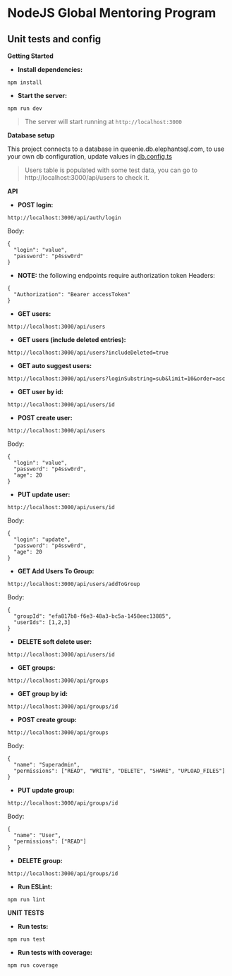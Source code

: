 # NodeJS Global Mentoring Program

## Unit tests and config

**Getting Started**

- **Install dependencies:**

`npm install`

- **Start the server:**

`npm run dev`
> The server will start running at `http://localhost:3000`

**Database setup**

This project connects to a database in queenie.db.elephantsql.com, to use your own db configuration, update values in [db.config.ts](https://github.com/evelin-garza/nodejs-gmp/blob/task3-postgresql-and-layered-architecture/src/config/db.config.ts)

> Users table is populated with some test data, you can go to http://localhost:3000/api/users to check it.

**API**

- **POST login:**

`http://localhost:3000/api/auth/login`

Body:
```
{
  "login": "value",
  "password": "p4ssw0rd"
}
```

- **NOTE:** the following endpoints require authorization token
Headers:
```
{
  "Authorization": "Bearer accessToken"
}
```

- **GET users:**

`http://localhost:3000/api/users`

- **GET users (include deleted entries):**

`http://localhost:3000/api/users?includeDeleted=true`

- **GET auto suggest users:**

`http://localhost:3000/api/users?loginSubstring=sub&limit=10&order=asc`

- **GET user by id:**

`http://localhost:3000/api/users/id`

- **POST create user:**

`http://localhost:3000/api/users`

Body:
```
{
  "login": "value",
  "password": "p4ssw0rd",
  "age": 20
}
```

- **PUT update user:**

`http://localhost:3000/api/users/id`

Body:
```
{
  "login": "update",
  "password": "p4ssw0rd",
  "age": 20
}
```

- **GET Add Users To Group:**

`http://localhost:3000/api/users/addToGroup`

Body:
```
{
  "groupId": "efa817b8-f6e3-48a3-bc5a-1458eec13885",
  "userIds": [1,2,3]
}
```

- **DELETE soft delete user:**

`http://localhost:3000/api/users/id`

- **GET groups:**

`http://localhost:3000/api/groups`

- **GET group by id:**

`http://localhost:3000/api/groups/id`

- **POST create group:**

`http://localhost:3000/api/groups`

Body:
```
{
  "name": "Superadmin",
  "permissions": ["READ", "WRITE", "DELETE", "SHARE", "UPLOAD_FILES"]
}
```

- **PUT update group:**

`http://localhost:3000/api/groups/id`

Body:
```
{
  "name": "User",
  "permissions": ["READ"]
}
```

- **DELETE group:**

`http://localhost:3000/api/groups/id`

- **Run ESLint:**

`npm run lint`

**UNIT TESTS**

- **Run tests:**

`npm run test`

- **Run tests with coverage:**

`npm run coverage`